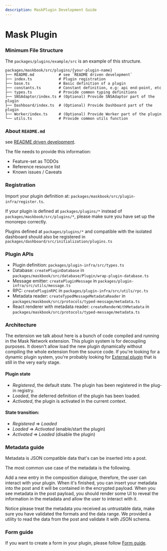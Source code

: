 ```yaml
---
description: MaskPlugin Development Guide
---
```


# Mask Plugin

### Minimum File Structure

The  `packages/plugins/example/src` is an example of this structure.

```text
packages/maskbook/src/plugins/{your-plugin-name}
├── README.md           # see `README driven development`
├── index.ts            # Plugin registration
├── base.ts             # Basic definition of a plugin
├── constants.ts        # Constant definition, e.g: api end-point, etc
├── types.ts            # Provide common typing definitions
├── SNSAdaptor/index.ts # (Optional) Provide SNSAdaptor part of the plugin
├── Dashboard/index.ts  # (Optional) Provide Dashboard part of the plugin
├── Worker/index.ts     # (Optional) Provide Worker part of the plugin
└── utils.ts            # Provide common utils function
```

### About `README.md` 

see [README driven development](https://tom.preston-werner.com/2010/08/23/readme-driven-development.html).

The file needs to provide this information:

* Feature-set as TODOs
* Reference resource list
* Known issues / Caveats

### Registration

Import your plugin definition at: `packages/maskbook/src/plugin-infra/register.ts`.

If your plugin is defined at `packages/plugins/*` instead of `packages/maskbook/src/plugins/*`, please make sure you have set up the monorepo correctly.

Plugins defined at `packages/plugins/*` and compatible with the isolated dashboard should also be registered in `packages/dashboard/src/initialization/plugins.ts`

### Plugin APIs

* Plugin definition: `packages/plugin-infra/src/types.ts`
* Database: `createPluginDatabase` in `packages/maskbook/src/database/Plugin/wrap-plugin-database.ts`
* Message emitter: `createPluginMessage` in `packages/plugin-infra/src/utils/message.ts`
* RPC: `createPluginRPC` in `packages/plugin-infra/src/utils/rpc.ts`
* Metadata reader: `createTypedMessageMetadataReader` in `packages/maskbook/src/protocols/typed-message/metadata.ts`
* React renderer with metadata reader: `createRenderWithMetadata` in `packages/maskbook/src/protocols/typed-message/metadata.ts`

### Architecture

The extension we talk about here is a bunch of code compiled and running in the Mask Network extension. This plugin system is for decoupling purposes. It doesn't allow load the new plugin dynamically without compiling the whole extension from the source code. If you're looking for a dynamic plugin system, you're probably looking for [External plugin](https://github.com/DimensionDev/Maskbook/pull/2621) that is still in the very early stage.

#### Plugin state

* _Registered_, the default state. The plugin has been registered in the plug-in registry.
* _Loaded_, the deferred definition of the plugin has been loaded.
* _Activated_, the plugin is activated in the current context.

#### State transition:

* _Registered_ =&gt; _Loaded_
* _Loaded_ =&gt; _Activated_ \(enable/start the plugin\)
* _Activated_ =&gt; _Loaded_ \(disable the plugin\)

### Metadata guide

Metadata is JSON compatible data that's can be inserted into a post.

The most common use case of the metadata is the following.

Add a new entry in the composition dialogue, therefore, the user can interact with your plugin. When it's finished, you can insert your metadata into the post and it will be contained in the encrypted payload. When you see metadata in the post payload, you should render some UI to reveal the information in the metadata and allow the user to interact with it.

Notice please treat the metadata you received as untrustable data, make sure you have validated the formats and the data range. We provided a utility to read the data from the post and validate it with JSON schema.

### Form guide

If you want to create a form in your plugin, please follow [Form guide](https://github.com/DimensionDev/Maskbook/blob/develop/docs/form-guide.md).

